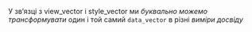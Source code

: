 У зв’язці з view_vector і style_vector ми *буквально можемо трансформувати* один і той самий `data_vector` в різні *виміри досвіду*